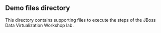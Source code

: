 ## Demo files directory
This directory contains supporting files to execute the steps of the JBoss Data Virtualization Workshop lab.
